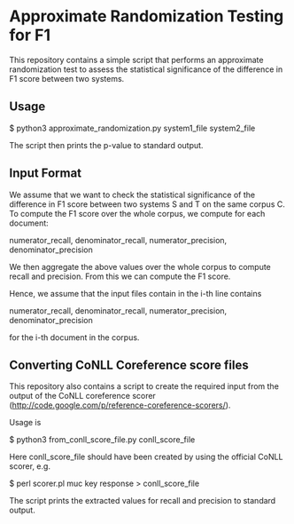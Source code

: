 Approximate Randomization Testing for F1
======


This repository contains a simple script that performs an approximate randomization test to assess the statistical significance of the difference in F1 score between two systems.

Usage
-----

$ python3 approximate\_randomization.py system1\_file system2\_file

The script then prints the p-value to standard output.

Input Format
------------

We assume that we want to check the statistical significance of the difference in F1 score between two systems S and T on the same corpus C. To compute the F1 score over the whole corpus, we compute for each document:

numerator\_recall, denominator\_recall, numerator\_precision, denominator\_precision

We then aggregate the above values over the whole corpus to compute recall and precision. From this we can compute the F1 score.

Hence, we assume that the input files contain in the i-th line contains

numerator\_recall, denominator\_recall, numerator\_precision, denominator\_precision

for the i-th document in the corpus.

Converting CoNLL Coreference score files
----------------------------------------

This repository also contains a script to create the required input from the output of the CoNLL coreference scorer (http://code.google.com/p/reference-coreference-scorers/).

Usage is

$ python3 from_conll_score_file.py conll_score_file

Here conll_score_file should have been created by using the official CoNLL scorer, e.g.

$ perl scorer.pl muc key response > conll_score_file

The script prints the extracted values for recall and precision to standard output.
